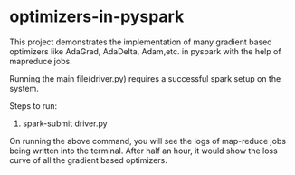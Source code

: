 # optimizers-in-pyspark

This project demonstrates the implementation of many gradient based optimizers like AdaGrad, AdaDelta, Adam,etc. in pyspark with the help of mapreduce jobs.

Running the main file(driver.py) requires a successful spark setup on the system.

Steps to run:

1) spark-submit driver.py

On running the above command, you will see the logs of map-reduce jobs being written into the terminal. After half an hour, it would show the loss curve of all the gradient based optimizers.

